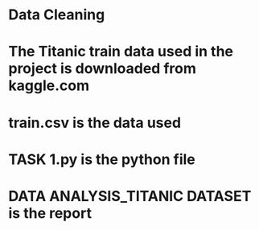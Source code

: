 # Data Cleaning
# The Titanic train data used in the project is downloaded from kaggle.com
# train.csv is the data used
# TASK 1.py is the python file
# DATA ANALYSIS_TITANIC DATASET is the report
